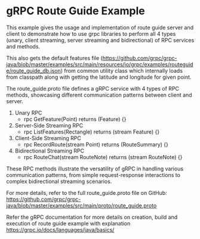gRPC Route Guide Example
=====================

This example gives the usage and implementation of route guide server and client to demonstrate 
how to use grpc libraries to perform all 4 types (unary, client streaming, server streaming and bidirectional) of RPC services and methods.

This also gets the default features file (https://github.com/grpc/grpc-java/blob/master/examples/src/main/resources/io/grpc/examples/routeguide/route_guide_db.json) from common utility class 
which internally loads from classpath along with getting the latitude and longitude for given point.

The route_guide.proto file defines a gRPC service with 4 types of RPC methods, showcasing different communication patterns between client and server.
1. Unary RPC
   - rpc GetFeature(Point) returns (Feature) {}
2. Server-Side Streaming RPC
    - rpc ListFeatures(Rectangle) returns (stream Feature) {}
3. Client-Side Streaming RPC
    - rpc RecordRoute(stream Point) returns (RouteSummary) {}  
4. Bidirectional Streaming RPC
    - rpc RouteChat(stream RouteNote) returns (stream RouteNote) {}    

These RPC methods illustrate the versatility of gRPC in handling various communication patterns, 
from simple request-response interactions to complex bidirectional streaming scenarios.

For more details, refer to the full route_guide.proto file on GitHub: https://github.com/grpc/grpc-java/blob/master/examples/src/main/proto/route_guide.proto

Refer the gRPC documentation for more details on creation, build and execution of route guide example with explanation
https://grpc.io/docs/languages/java/basics/